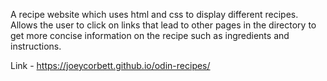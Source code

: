 A recipe website which uses html and css to display different recipes. Allows
the user to click on links that lead to other pages in the directory to 
get more concise information on the recipe such as ingredients and instructions.

Link - https://joeycorbett.github.io/odin-recipes/
